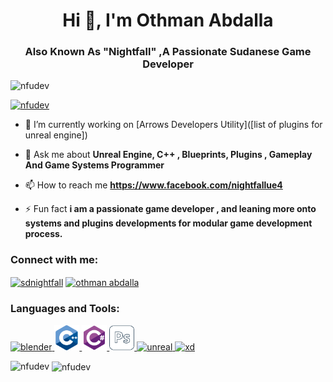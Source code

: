 <h1 align="center">Hi 👋, I'm Othman Abdalla</h1>
<h3 align="center">Also Known As "Nightfall" ,A Passionate Sudanese Game Developer</h3>

<p align="left"> <img src="https://komarev.com/ghpvc/?username=nfudev&label=Profile%20views&color=0e75b6&style=flat" alt="nfudev" /> </p>

<p align="left"> <a href="https://github.com/ryo-ma/github-profile-trophy"><img src="https://github-profile-trophy.vercel.app/?username=nfudev" alt="nfudev" /></a> </p>

- 🔭 I’m currently working on [Arrows Developers Utility]([list of plugins for unreal engine])

- 💬 Ask me about **Unreal Engine, C++ , Blueprints, Plugins , Gameplay And Game Systems Programmer**

- 📫 How to reach me **https://www.facebook.com/nightfallue4**

- ⚡ Fun fact **i am a passionate game developer , and leaning more onto systems and plugins developments for modular game development process.**

<h3 align="left">Connect with me:</h3>
<p align="left">
<a href="https://twitter.com/sdnightfall" target="blank"><img align="center" src="https://raw.githubusercontent.com/rahuldkjain/github-profile-readme-generator/master/src/images/icons/Social/twitter.svg" alt="sdnightfall" height="30" width="40" /></a>
<a href="https://fb.com/othman abdalla" target="blank"><img align="center" src="https://raw.githubusercontent.com/rahuldkjain/github-profile-readme-generator/master/src/images/icons/Social/facebook.svg" alt="othman abdalla" height="30" width="40" /></a>
</p>

<h3 align="left">Languages and Tools:</h3>
<p align="left"> <a href="https://www.blender.org/" target="_blank" rel="noreferrer"> <img src="https://download.blender.org/branding/community/blender_community_badge_white.svg" alt="blender" width="40" height="40"/> </a> <a href="https://www.w3schools.com/cpp/" target="_blank" rel="noreferrer"> <img src="https://raw.githubusercontent.com/devicons/devicon/master/icons/cplusplus/cplusplus-original.svg" alt="cplusplus" width="40" height="40"/> </a> <a href="https://www.w3schools.com/cs/" target="_blank" rel="noreferrer"> <img src="https://raw.githubusercontent.com/devicons/devicon/master/icons/csharp/csharp-original.svg" alt="csharp" width="40" height="40"/> </a> <a href="https://www.photoshop.com/en" target="_blank" rel="noreferrer"> <img src="https://raw.githubusercontent.com/devicons/devicon/master/icons/photoshop/photoshop-line.svg" alt="photoshop" width="40" height="40"/> </a> <a href="https://unrealengine.com/" target="_blank" rel="noreferrer"> <img src="https://raw.githubusercontent.com/kenangundogan/fontisto/036b7eca71aab1bef8e6a0518f7329f13ed62f6b/icons/svg/brand/unreal-engine.svg" alt="unreal" width="40" height="40"/> </a> <a href="https://www.adobe.com/products/xd.html" target="_blank" rel="noreferrer"> <img src="https://cdn.worldvectorlogo.com/logos/adobe-xd.svg" alt="xd" width="40" height="40"/> </a> </p>

<p><img align="left" src="https://github-readme-stats.vercel.app/api/top-langs?username=nfudev&show_icons=true&locale=en&layout=compact" alt="nfudev" /></p>

<p>&nbsp;<img align="center" src="https://github-readme-stats.vercel.app/api?username=nfudev&show_icons=true&locale=en" alt="nfudev" /></p>
